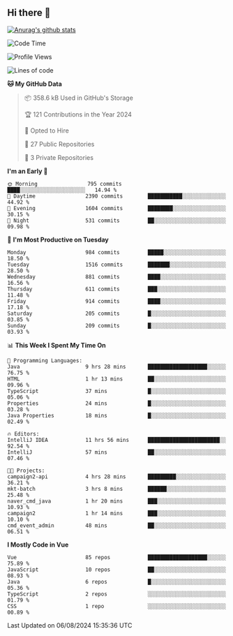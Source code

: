 ## Hi there 👋

[![Anurag's github stats](https://github-readme-stats.vercel.app/api?username=Songwonseok)](https://github.com/anuraghazra/github-readme-stats)



<!--START_SECTION:waka-->
![Code Time](http://img.shields.io/badge/Code%20Time-2%2C964%20hrs%2054%20mins-blue)

![Profile Views](http://img.shields.io/badge/Profile%20Views-0-blue)

![Lines of code](https://img.shields.io/badge/From%20Hello%20World%20I%27ve%20Written-34.8%20million%20lines%20of%20code-blue)

**🐱 My GitHub Data** 

> 📦 358.6 kB Used in GitHub's Storage 
 > 
> 🏆 121 Contributions in the Year 2024
 > 
> 💼 Opted to Hire
 > 
> 📜 27 Public Repositories 
 > 
> 🔑 3 Private Repositories 
 > 
**I'm an Early 🐤** 

```text
🌞 Morning                795 commits         ████░░░░░░░░░░░░░░░░░░░░░   14.94 % 
🌆 Daytime                2390 commits        ███████████░░░░░░░░░░░░░░   44.92 % 
🌃 Evening                1604 commits        ████████░░░░░░░░░░░░░░░░░   30.15 % 
🌙 Night                  531 commits         ██░░░░░░░░░░░░░░░░░░░░░░░   09.98 % 
```
📅 **I'm Most Productive on Tuesday** 

```text
Monday                   984 commits         █████░░░░░░░░░░░░░░░░░░░░   18.50 % 
Tuesday                  1516 commits        ███████░░░░░░░░░░░░░░░░░░   28.50 % 
Wednesday                881 commits         ████░░░░░░░░░░░░░░░░░░░░░   16.56 % 
Thursday                 611 commits         ███░░░░░░░░░░░░░░░░░░░░░░   11.48 % 
Friday                   914 commits         ████░░░░░░░░░░░░░░░░░░░░░   17.18 % 
Saturday                 205 commits         █░░░░░░░░░░░░░░░░░░░░░░░░   03.85 % 
Sunday                   209 commits         █░░░░░░░░░░░░░░░░░░░░░░░░   03.93 % 
```


📊 **This Week I Spent My Time On** 

```text
💬 Programming Languages: 
Java                     9 hrs 28 mins       ███████████████████░░░░░░   76.75 % 
HTML                     1 hr 13 mins        ██░░░░░░░░░░░░░░░░░░░░░░░   09.96 % 
TypeScript               37 mins             █░░░░░░░░░░░░░░░░░░░░░░░░   05.06 % 
Properties               24 mins             █░░░░░░░░░░░░░░░░░░░░░░░░   03.28 % 
Java Properties          18 mins             █░░░░░░░░░░░░░░░░░░░░░░░░   02.49 % 

🔥 Editors: 
IntelliJ IDEA            11 hrs 56 mins      ███████████████████████░░   92.54 % 
IntelliJ                 57 mins             ██░░░░░░░░░░░░░░░░░░░░░░░   07.46 % 

🐱‍💻 Projects: 
campaign2-api            4 hrs 28 mins       █████████░░░░░░░░░░░░░░░░   36.21 % 
mkt-batch                3 hrs 8 mins        ██████░░░░░░░░░░░░░░░░░░░   25.48 % 
naver_cmd_java           1 hr 20 mins        ███░░░░░░░░░░░░░░░░░░░░░░   10.93 % 
campaign2                1 hr 14 mins        ███░░░░░░░░░░░░░░░░░░░░░░   10.10 % 
cmd_event_admin          48 mins             ██░░░░░░░░░░░░░░░░░░░░░░░   06.51 % 
```

**I Mostly Code in Vue** 

```text
Vue                      85 repos            ███████████████████░░░░░░   75.89 % 
JavaScript               10 repos            ██░░░░░░░░░░░░░░░░░░░░░░░   08.93 % 
Java                     6 repos             █░░░░░░░░░░░░░░░░░░░░░░░░   05.36 % 
TypeScript               2 repos             ░░░░░░░░░░░░░░░░░░░░░░░░░   01.79 % 
CSS                      1 repo              ░░░░░░░░░░░░░░░░░░░░░░░░░   00.89 % 
```




 Last Updated on 06/08/2024 15:35:36 UTC
<!--END_SECTION:waka-->
